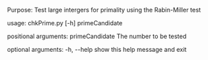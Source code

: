 Purpose: Test large intergers for primality using the Rabin-Miller test

usage: chkPrime.py [-h] primeCandidate

positional arguments:
  primeCandidate  The number to be tested

optional arguments:
  -h, --help      show this help message and exit